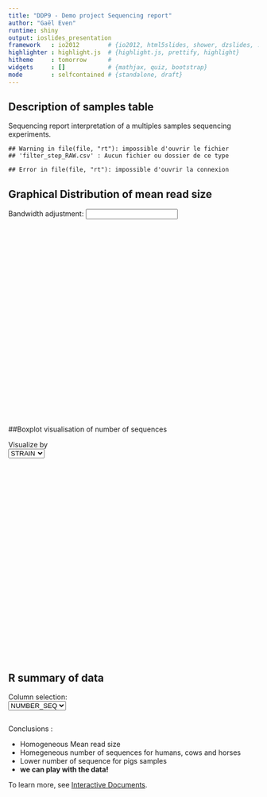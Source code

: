 ```yaml
---
title: "DDP9 - Demo project Sequencing report"
author: "Gaël Even"
runtime: shiny
output: ioslides_presentation
framework   : io2012        # {io2012, html5slides, shower, dzslides, ...}
highlighter : highlight.js  # {highlight.js, prettify, highlight}
hitheme     : tomorrow      # 
widgets     : []            # {mathjax, quiz, bootstrap}
mode        : selfcontained # {standalone, draft}
---
```



## Description of samples table

Sequencing report interpretation of a multiples samples sequencing experiments.



```
## Warning in file(file, "rt"): impossible d'ouvrir le fichier
## 'filter_step_RAW.csv' : Aucun fichier ou dossier de ce type
```

```
## Error in file(file, "rt"): impossible d'ouvrir la connexion
```

<!--html_preserve--><div id="outf0b3cb4cd9c8e4f6" class="shiny-html-output"></div><!--/html_preserve--><!--html_preserve--><div id="outec3961f71448202e" class="shiny-text-output"></div><!--/html_preserve-->



## Graphical Distribution of mean read size

<!--html_preserve--><div class="shiny-input-panel">
<div class="shiny-flow-layout">
<div>
<div class="form-group shiny-input-container">
<label class="control-label" for="bw_adjust">Bandwidth adjustment:</label>
<input class="js-range-slider" id="bw_adjust" data-min="0.2" data-max="2" data-from="1" data-step="0.2" data-grid="true" data-grid-num="9" data-grid-snap="false" data-prettify-separator="," data-keyboard="true" data-keyboard-step="11.1111111111111" data-drag-interval="true" data-data-type="number"/>
</div>
</div>
</div>
</div><!--/html_preserve--><!--html_preserve--><div id="outdf637c468cef431f" class="shiny-plot-output" style="width: 100% ; height: 400px"></div><!--/html_preserve-->

##Boxplot visualisation of number of sequences
<!--html_preserve--><div class="shiny-input-panel">
<div class="shiny-flow-layout">
<div>
<div class="form-group shiny-input-container">
<label class="control-label" for="n_breaks1">Visualize by</label>
<div>
<select id="n_breaks1"><option value="STRAIN" selected>STRAIN</option>
<option value="STATUS">STATUS</option></select>
<script type="application/json" data-for="n_breaks1" data-nonempty="">{}</script>
</div>
</div>
</div>
</div>
</div><!--/html_preserve--><!--html_preserve--><div id="out0b2bb7a2613b5819" class="shiny-plot-output" style="width: 100% ; height: 400px"></div><!--/html_preserve-->



## R summary of data

<!--html_preserve--><div class="shiny-input-panel">
<div class="shiny-flow-layout">
<div>
<div class="form-group shiny-input-container">
<label class="control-label" for="n_breaks">Column selection:</label>
<div>
<select id="n_breaks"><option value="NUMBER_SEQ" selected>NUMBER_SEQ</option>
<option value="MEAN_SIZE">MEAN_SIZE</option>
<option value="STATUS">STATUS</option>
<option value="STRAIN">STRAIN</option></select>
<script type="application/json" data-for="n_breaks" data-nonempty="">{}</script>
</div>
</div>
</div>
</div>
</div><!--/html_preserve--><!--html_preserve--><pre id="out386d0ffcf4c14829" class="shiny-text-output"></pre><!--/html_preserve-->
Conclusions :

- Homogeneous Mean read size
- Homegeneous number of sequences for humans, cows and horses
- Lower number of sequence for pigs samples
- <strong>we can play with the data!</strong>

To learn more, see [Interactive Documents](https://gdscan-gaeleven.shinyapps.io/rawcode).





